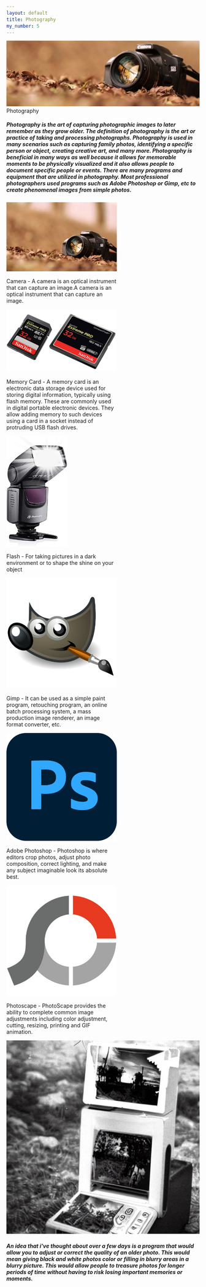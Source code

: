 ```yaml
---
layout: default
title: Photography
my_number: 5
---
```

<div class="img-fluid">
  <img src="assets/img/camera1.png" alt="Camera">
  <div class="centered highlighted">Photography
</div>
</div>
<div class="container text-center bg4" id="about">
<h5>Photography is the art of capturing photographic images to later remember as they grow older. The definition of photography is the art or practice of taking and processing photographs. Photography is used in many scenarios such as capturing family photos, identifying a specific person or object, creating creative art, and many more. Photography is beneficial in many ways as well because it allows for memorable moments to be physically visualized and it also allows people to document specific people or events. There are many programs and equipment that are utilized in photography. Most professional photographers used programs such as Adobe Photoshop or Gimp, etc to create phenomenal images from simple photos.</h5>
</div>

<div class="container">
  <div class="row align-items-start">
    <div class="col-lg-4 col-md-6 col-sm-12">
      <div class="card" style="width: 18rem;">
        <img src="assets/img/camera.jpg" alt="Camera" class="card-img-top" style="max-height: 18rem;">
        <div class="card-body">
          <p class="card-text">Camera - A camera is an optical instrument that can capture an image.A camera is an optical instrument that can capture an image.</p>
        </div>
      </div>
    </div>
    <div class="col-lg-4 col-md-6 col-sm-12">
      <div class="card" style="width: 18rem;">
        <img src="assets/img/card.jpg" alt="Camera" class="card-img-top" style="max-height: 18rem;">
        <div class="card-body">
          <p class="card-text">Memory Card - A memory card is an electronic data storage device used for storing digital information, typically using flash memory. These are commonly used in digital portable electronic devices. They allow adding memory to such devices using a card in a socket instead of protruding USB flash drives. </p>
        </div>
      </div>
    </div>
    <div class="col-lg-4 col-md-6 col-sm-12">
      <div class="card" style="width: 18rem;">
        <img src="assets/img/flash.jpg" alt="Camera" class="card-img-top" style="max-height: 18rem;">
        <div class="card-body">
          <p class="card-text">Flash - For taking pictures in a dark environment or to shape the shine on your object</p>
        </div>

  </div>
</div>
    <div class="col-lg-4 col-md-6 col-sm-12">
      <div class="card" style="width: 18rem;">
        <img src="assets/img/gimp.png" alt="Gimp Icon" class="card-img-top" style="max-height: 18rem;">
        <div class="card-body">
          <p class="card-text">Gimp - It can be used as a simple paint program, retouching program, an online batch processing system, a mass production image renderer, an image format converter, etc.</p>
        </div>
      </div>
    </div>
    <div class="col-lg-4 col-md-6 col-sm-12">
      <div class="card" style="width: 18rem;">
        <img src="assets/img/photoshop.png" alt="Adobe Photoshop Icon" class="card-img-top" style="max-height: 18rem;">
        <div class="card-body">
          <p class="card-text">Adobe Photoshop - Photoshop is where editors crop photos, adjust photo composition, correct lighting, and make any subject imaginable look its absolute best.</p>
        </div>
      </div>
    </div>
    <div class="col-lg-4 col-md-6 col-sm-12">
      <div class="card" style="width: 18rem;">
        <img src="assets/img/photoscape.jpg" alt="Photoscape Icon" class="card-img-top" style="max-height: 18rem;">
        <div class="card-body">
          <p class="card-text">Photoscape - PhotoScape provides the ability to complete common image adjustments including color adjustment, cutting, resizing, printing and GIF animation.</p>
        </div>
      </div>
    </div>

<div class="container1" id="idea">
      <div class="image">
  <img src="assets/img/machine.jpg" class="machine" alt="machine">
      </div>
      <div class="text text-center">
    <h5>An idea that i've thought about over a few days is a program that would allow you to adjust or correct the quality of an older photo. This would mean giving black and white photos color or filling in blurry areas in a blurry picture. This would allow people to treasure photos for longer periods of time without having to risk losing important memories or moments.</h5>
  </div>
    </div>

  </div>
</div>